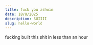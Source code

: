 ```yaml
---
title: fuck you ashwin 
date: 18/8/2025
description: SUIIII 
slug: hello-world
---
```



fucking built this shit in less than an hour 